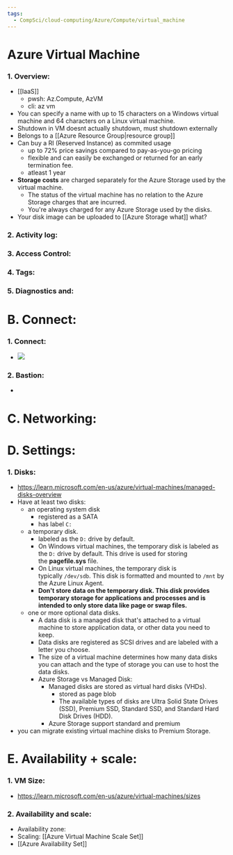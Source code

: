 ```yaml
---
tags:
  - CompSci/cloud-computing/Azure/Compute/virtual_machine
---
```

# Azure Virtual Machine
### 1. Overview:
- [[IaaS]]
	- pwsh: Az.Compute, AzVM
	- cli: az vm
- You can specify a name with up to 15 characters on a Windows virtual machine and 64 characters on a Linux virtual machine.
- Shutdown in VM doesnt actually shutdown, must shutdown externally
- Belongs to a [[Azure Resource Group|resource group]]
- Can buy a RI (Reserved Instance) as commited usage
	- up to 72% price savings compared to pay-as-you-go pricing
	- flexible and can easily be exchanged or returned for an early termination fee.
	- atleast 1 year
- **Storage costs** are charged separately for the Azure Storage used by the virtual machine. 
	- The status of the virtual machine has no relation to the Azure Storage charges that are incurred. 
	- You're always charged for any Azure Storage used by the disks.
- Your disk image can be uploaded to [[Azure Storage what]] what?
### 2. Activity log:
### 3. Access Control:
### 4. Tags:
### 5. Diagnostics and:
# B. Connect:
### 1. Connect:
- ![](https://learn.microsoft.com/en-us/training/wwl-azure/configure-virtual-machines/media/bastion-connections-29c60c68.png)
### 2. Bastion:
- 
# C. Networking:
# D. Settings:
### 1. Disks:
- https://learn.microsoft.com/en-us/azure/virtual-machines/managed-disks-overview
- Have at least two disks: 
	- an operating system disk 
		- registered as a SATA
		- has label `C:`
	- a temporary disk. 
		- labeled as the `D:` drive by default.
		- On Windows virtual machines, the temporary disk is labeled as the `D:` drive by default. This drive is used for storing the **pagefile.sys** file.
		- On Linux virtual machines, the temporary disk is typically `/dev/sdb`. This disk is formatted and mounted to `/mnt` by the Azure Linux Agent.
		- **Don't store data on the temporary disk. This disk provides temporary storage for applications and processes and is intended to only store data like page or swap files.**
	- one or more optional data disks. 
		- A data disk is a managed disk that's attached to a virtual machine to store application data, or other data you need to keep. 
		- Data disks are registered as SCSI drives and are labeled with a letter you choose. 
		- The size of a virtual machine determines how many data disks you can attach and the type of storage you can use to host the data disks.
		- Azure Storage vs Managed Disk:
			- Managed disks are stored as virtual hard disks (VHDs).
				- stored as page blob
				- The available types of disks are Ultra Solid State Drives (SSD), Premium SSD, Standard SSD, and Standard Hard Disk Drives (HDD).
			- Azure Storage support standard and premium
- you can migrate existing virtual machine disks to Premium Storage.
# E. Availability + scale:
### 1. VM Size:
- https://learn.microsoft.com/en-us/azure/virtual-machines/sizes
### 2. Availability and scale:
- Availability zone:
- Scaling: [[Azure Virtual Machine Scale Set]]
- [[Azure Availability Set]]

